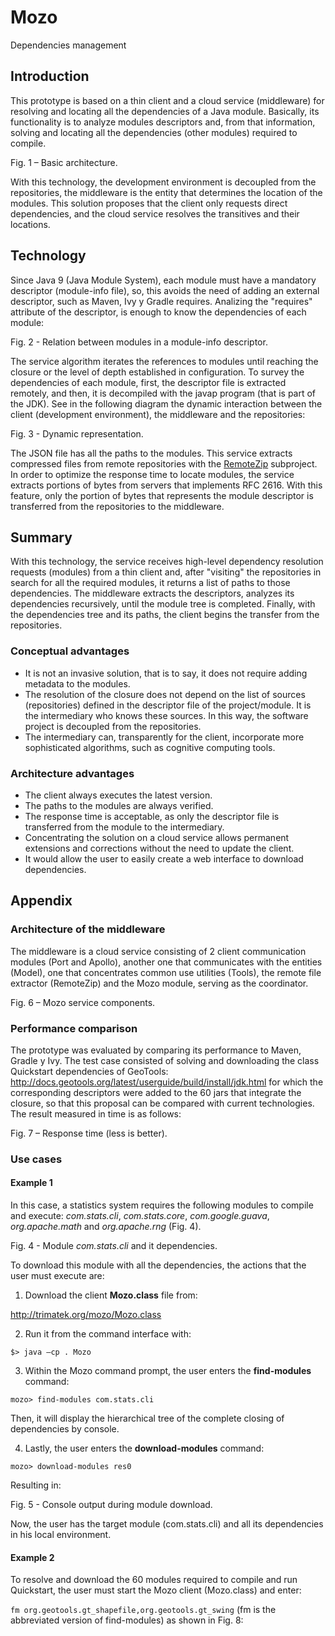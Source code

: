 # Mozo
Dependencies management

## Introduction
This prototype is based on a thin client and a cloud service (middleware) for resolving and locating all the dependencies of a Java module. Basically, its functionality is to analyze modules descriptors and, from that information, solving and locating all the dependencies (other modules) required to compile.



Fig. 1 – Basic architecture.

With this technology, the development environment is decoupled from the repositories, the middleware is the entity that determines the location of the modules. This solution proposes that the client only requests direct dependencies, and the cloud service resolves the transitives and their locations.

## Technology
Since Java 9 (Java Module System), each module must have a mandatory descriptor (module-info file), so, this avoids the need of adding an external descriptor, such as Maven, Ivy y Gradle requires. Analizing the "requires" attribute of the descriptor, is enough to know the dependencies of each module:



Fig. 2 - Relation between modules in a module-info descriptor.

The service algorithm iterates the references to modules until reaching the closure or the level of depth established
in configuration. To survey the dependencies of each module, first, the descriptor file is extracted remotely, and then, it is decompiled with the javap program (that is part of the JDK). See in the following diagram the dynamic interaction between the client (development environment), the middleware and the repositories:



Fig. 3 - Dynamic representation.

The JSON file has all the paths to the modules. This service extracts compressed files from remote repositories with the [RemoteZip] subproject. In order to optimize the response time to locate modules, the service extracts portions of bytes from servers that implements RFC 2616. With this feature, only the portion of bytes that represents the module descriptor is transferred from the repositories to the middleware.

## Summary
With this technology, the service receives high-level dependency resolution requests (modules) from a thin client and, after "visiting" the repositories in search for all the required modules, it returns a list of paths to those dependencies. The middleware extracts the descriptors, analyzes its dependencies recursively, until the module tree is completed.
Finally, with the dependencies tree and its paths, the client begins the transfer from the repositories.

### Conceptual advantages
* It is not an invasive solution, that is to say, it does not require adding metadata to the modules.
* The resolution of the closure does not depend on the list of sources (repositories) defined in the descriptor file of the project/module. It is the intermediary who knows these sources. In this way, the software project is decoupled from the repositories. 
* The intermediary can, transparently for the client, incorporate more sophisticated algorithms, such as cognitive computing tools.

### Architecture advantages
* The client always executes the latest version.
* The paths to the modules are always verified.
* The response time is acceptable, as only the descriptor file is transferred from the module to the intermediary.
* Concentrating the solution on a cloud service allows permanent extensions and corrections without the need to update the client.
* It would allow the user to easily create a web interface to download dependencies.


## Appendix

### Architecture of the middleware
The middleware is a cloud service consisting of 2 client communication modules (Port and Apollo), another one that communicates with the entities (Model), one that concentrates common use utilities (Tools), the remote file extractor (RemoteZip) and the Mozo module, serving as the coordinator.


Fig. 6 – Mozo service components.

### Performance comparison
The prototype was evaluated by comparing its performance to Maven, Gradle y Ivy. The test case consisted of solving and downloading the class Quickstart dependencies of GeoTools: http://docs.geotools.org/latest/userguide/build/install/jdk.html for which the corresponding descriptors were added to the 60 jars that integrate the closure, so that this proposal can be compared with current technologies.  The result measured in time is as follows:



Fig. 7 – Response time (less is better).

### Use cases

#### Example 1
In this case, a statistics system requires the following modules to compile and execute: *com.stats.cli*, *com.stats.core*, *com.google.guava*, *org.apache.math* and *org.apache.rng* (Fig. 4).


Fig. 4 - Module *com.stats.cli* and it dependencies.

To download this module with all the dependencies, the actions that the user must execute are:

1. Download the client **Mozo.class** file from:

http://trimatek.org/mozo/Mozo.class

2. Run it from the command interface with:

`$> java –cp . Mozo`

3. Within the Mozo command prompt, the user enters the **find-modules** command:

`mozo> find-modules com.stats.cli`

Then, it will display the hierarchical tree of the complete closing of dependencies by console.

4. Lastly, the user enters the **download-modules** command:

`mozo> download-modules res0`

Resulting in:


Fig. 5 - Console output during module download.

Now, the user has the target module (com.stats.cli) and all its dependencies in his local environment.


#### Example 2
To resolve and download the 60 modules required to compile and run Quickstart, the user must start the Mozo client (Mozo.class) and enter:

`fm org.geotools.gt_shapefile,org.geotools.gt_swing` (fm is the abbreviated version of find-modules) as shown in Fig. 8:

[RemoteZip]:https://github.com/martinaguero/remotezip



